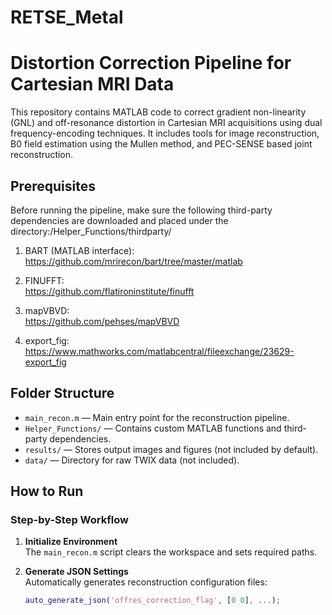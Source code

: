 # RETSE_Metal
# Distortion Correction Pipeline for Cartesian MRI Data

This repository contains MATLAB code to correct gradient non-linearity (GNL) and off-resonance distortion in Cartesian MRI acquisitions using dual frequency-encoding techniques. It includes tools for image reconstruction, B0 field estimation using the Mullen method, and PEC-SENSE based joint reconstruction.

## Prerequisites

Before running the pipeline, make sure the following third-party dependencies are downloaded and placed under the directory:/Helper_Functions/thirdparty/
1. BART (MATLAB interface):  
   https://github.com/mrirecon/bart/tree/master/matlab

2. FINUFFT:  
   https://github.com/flatironinstitute/finufft

3. mapVBVD:  
   https://github.com/pehses/mapVBVD

4. export_fig:  
   https://www.mathworks.com/matlabcentral/fileexchange/23629-export_fig

## Folder Structure

- `main_recon.m` — Main entry point for the reconstruction pipeline.
- `Helper_Functions/` — Contains custom MATLAB functions and third-party dependencies.
- `results/` — Stores output images and figures (not included by default).
- `data/` — Directory for raw TWIX data (not included).

## How to Run

### Step-by-Step Workflow

1. **Initialize Environment**  
   The `main_recon.m` script clears the workspace and sets required paths.

2. **Generate JSON Settings**  
   Automatically generates reconstruction configuration files:
   ```matlab
   auto_generate_json('offres_correction_flag', [0 0], ...);
